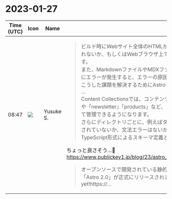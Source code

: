 # 2023-01-27

|Time (UTC)|Icon|Name|Message|
|---|---|---|---|
|08:47|![](https://avatars.slack-edge.com/2020-10-27/1455123835683_dbf567e9fc6aaf7280b1_72.jpg)|Yusuke S.|<blockquote>ビルド時にWebサイト全体のHTMLが生成され、しかもそのHTMLには全くJavaScriptが含まれないか、もしくはWebブラウザ上での動作に必要な最小限のJavaScriptのみが残されます。<br>また、MarkdownファイルやMDXファイルが正しく記述されていないことが原因でビルド時にエラーが発生すると、エラーの原因を確認する手間も増えてくるでしょう。<br>こうした課題を解決するためにAstro 2.0で導入されたのがContent Collectionsです。<br>…<br>Content Collectionsでは、コンテンツとなるMarkdownファイルやMDXファイルを「blog」や「newsletter」「products」など、コンテンツのジャンルや種類ごとにディレクトリに分けて管理できるようになります。<br>さらにディレクトリごとに、例えばタイトルや日付などが抜けていたり、間違った内容が記述されていないか、文法エラーはないかといったフォーマットをチェックするためのTypeScript形式によるスキーマ定義とチェックが可能になりました。</blockquote>ちょっと良さそう…👀<br><https://www.publickey1.jp/blog/23/astro_20content_cllectionsmarkdownhybrid_rendering.html><br><blockquote>オープンソースで開発されている静的サイトジェネレータ「Astro」の最新バージョンとなる「Astro 2.0」が正式にリリースされました。 Astro 2.0 – our most exciting release yet!https://...</blockquote>|
